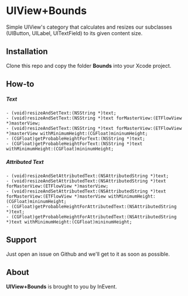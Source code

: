 UIView+Bounds
========
Simple UIView's category that calculates and resizes our subclasses (UIButton, UILabel, UITextField) to its given content size.

Installation
--------
Clone this repo and copy the folder **Bounds** into your Xcode project.

How-to
--------

##### Text

```
- (void)resizeAndSetText:(NSString *)text;
- (void)resizeAndSetText:(NSString *)text forMasterView:(ETFlowView *)masterView;
- (void)resizeAndSetText:(NSString *)text forMasterView:(ETFlowView *)masterView withMinimumHeight:(CGFloat)mininumHeight;
- (CGFloat)getProbableHeightForText:(NSString *)text;
- (CGFloat)getProbableHeightForText:(NSString *)text withMinimumHeight:(CGFloat)mininumHeight;
```

##### Attributed Text

```
- (void)resizeAndSetAttributedText:(NSAttributedString *)text;
- (void)resizeAndSetAttributedText:(NSAttributedString *)text forMasterView:(ETFlowView *)masterView;
- (void)resizeAndSetAttributedText:(NSAttributedString *)text forMasterView:(ETFlowView *)masterView withMinimumHeight:(CGFloat)mininumHeight;
- (CGFloat)getProbableHeightForAttributedText:(NSAttributedString *)text;
- (CGFloat)getProbableHeightForAttributedText:(NSAttributedString *)text withMinimumHeight:(CGFloat)mininumHeight;
```

Support
--------
Just open an issue on Github and we'll get to it as soon as possible.

About
--------
**UIView+Bounds** is brought to you by InEvent.

